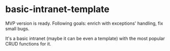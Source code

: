 # basic-intranet-template
MVP version is ready.
Following goals: enrich with exceptions' handling, fix small bugs.

It's a basic intranet (maybe it can be even a template) with the most popular CRUD functions for it.

